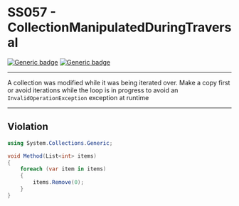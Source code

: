 # SS057 - CollectionManipulatedDuringTraversal

[![Generic badge](https://img.shields.io/badge/Severity-Warning-yellow.svg)](https://shields.io/) [![Generic badge](https://img.shields.io/badge/CodeFix-No-lightgrey.svg)](https://shields.io/)

---

A collection was modified while it was being iterated over. Make a copy first or avoid iterations while the loop is in progress to avoid an `InvalidOperationException` exception at runtime

---

## Violation
```cs
using System.Collections.Generic;

void Method(List<int> items)
{
    foreach (var item in items)
    {
        items.Remove(0);
    }
}
```